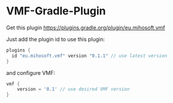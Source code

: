 # VMF-Gradle-Plugin

Get this plugin https://plugins.gradle.org/plugin/eu.mihosoft.vmf

Just add the plugin id to use this plugin:

```gradle
plugins {
  id "eu.mihosoft.vmf" version "0.1.1" // use latest version
}
```

and configure VMF:

```gradle
vmf {
    version = '0.1' // use desired VMF version
}
```
